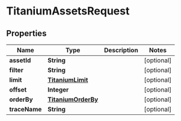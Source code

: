 

# TitaniumAssetsRequest


## Properties

| Name | Type | Description | Notes |
|------------ | ------------- | ------------- | -------------|
|**assetId** | **String** |  |  [optional] |
|**filter** | **String** |  |  [optional] |
|**limit** | [**TitaniumLimit**](TitaniumLimit.md) |  |  [optional] |
|**offset** | **Integer** |  |  [optional] |
|**orderBy** | [**TitaniumOrderBy**](TitaniumOrderBy.md) |  |  [optional] |
|**traceName** | **String** |  |  [optional] |



